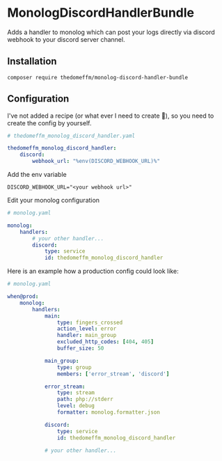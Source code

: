 # MonologDiscordHandlerBundle

Adds a handler to monolog which can post your logs directly via discord webhook to your discord server channel.

## Installation

`composer require thedomeffm/monolog-discord-handler-bundle`

## Configuration

I've not added a recipe (or what ever I need to create :shrug:), so you need to create the config by yourself.

```yaml
# thedomeffm_monolog_discord_handler.yaml

thedomeffm_monolog_discord_handler:
    discord:
        webhook_url: "%env(DISCORD_WEBHOOK_URL)%"
```

Add the env variable
```.dotenv
DISCORD_WEBHOOK_URL="<your webhook url>"
```

Edit your monolog configuration
```yaml
# monolog.yaml

monolog:
    handlers:
        # your other handler...
        discord:
            type: service
            id: thedomeffm_monolog_discord_handler
```

Here is an example how a production config could look like:

```yaml
# monolog.yaml

when@prod:
    monolog:
        handlers:
            main:
                type: fingers_crossed
                action_level: error
                handler: main_group
                excluded_http_codes: [404, 405]
                buffer_size: 50

            main_group:
                type: group
                members: ['error_stream', 'discord']

            error_stream:
                type: stream
                path: php://stderr
                level: debug
                formatter: monolog.formatter.json

            discord:
                type: service
                id: thedomeffm_monolog_discord_handler

            # your other handler...
```
